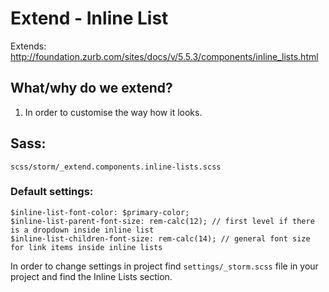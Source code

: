 # Extend - Inline List

Extends: <http://foundation.zurb.com/sites/docs/v/5.5.3/components/inline_lists.html>

## What/why do we extend?

1. In order to customise the way how it looks.

## Sass:

``` 
scss/storm/_extend.components.inline-lists.scss
```

### Default settings:

``` 
$inline-list-font-color: $primary-color;
$inline-list-parent-font-size: rem-calc(12); // first level if there is a dropdown inside inline list
$inline-list-children-font-size: rem-calc(14); // general font size for link items inside inline lists
```

In order to change settings in project find `settings/_storm.scss` file in your project and find the Inline Lists section.
